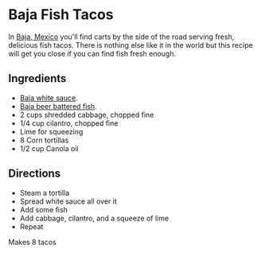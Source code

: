 Baja Fish Tacos
===============

In [Baja, Mexico](http://en.wikipedia.org/wiki/Baja_California_peninsula) you'll find carts by the side of the road serving fresh, delicious fish tacos. There is nothing else like it in the world but this recipe will get you close if you can find fish fresh enough.

## Ingredients

* [Baja white sauce](../condiments/baja_white_sauce.md).
* [Baja beer battered fish](../base_layers/baja_beer_batter.md).
* 2 cups shredded cabbage, chopped fine
* 1/4 cup cilantro, chopped fine
* Lime for squeezing
* 8 Corn tortillas
* 1/2 cup Canola oil

## Directions

* Steam a tortilla
* Spread white sauce all over it
* Add some fish
* Add cabbage, cilantro, and a squeeze of lime
* Repeat

Makes 8 tacos